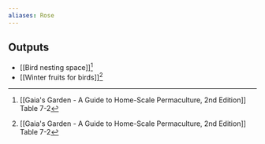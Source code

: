 ```yaml
---
aliases: Rose
---
```

## Outputs
- [[Bird nesting space]][^1]
- [[Winter fruits for birds]][^1]

[^1]: [[Gaia's Garden - A Guide to Home-Scale Permaculture, 2nd Edition]] Table 7-2